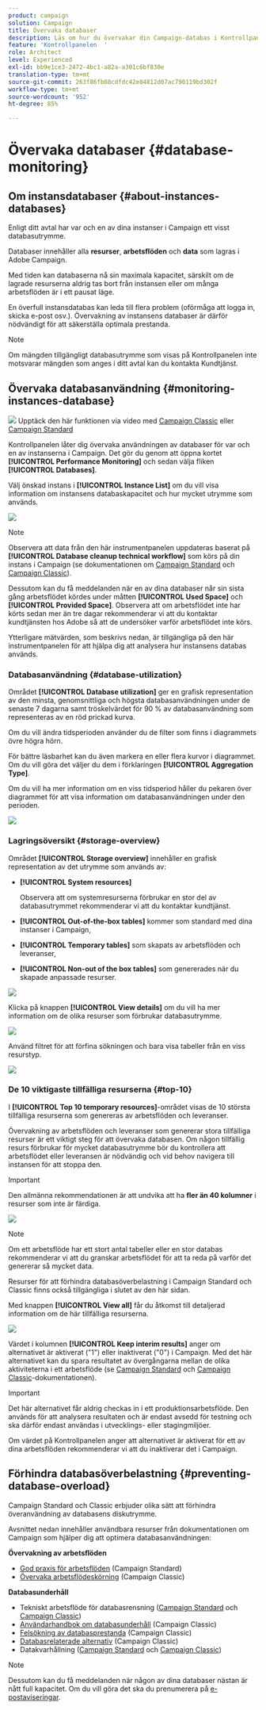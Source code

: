 ```yaml
---
product: campaign
solution: Campaign
title: Övervaka databaser
description: Läs om hur du övervakar din Campaign-databas i Kontrollpanelen
feature: 'Kontrollpanelen  '
role: Architect
level: Experienced
exl-id: bb9e1ce3-2472-4bc1-a82a-a301c6bf830e
translation-type: tm+mt
source-git-commit: 263f86fb08cdfdc42e84812d07ac790119bd302f
workflow-type: tm+mt
source-wordcount: '952'
ht-degree: 85%

---
```


# Övervaka databaser {#database-monitoring}

## Om instansdatabaser {#about-instances-databases}

Enligt ditt avtal har var och en av dina instanser i Campaign ett visst databasutrymme.

Databaser innehåller alla **resurser**, **arbetsflöden** och **data** som lagras i Adobe Campaign.

Med tiden kan databaserna nå sin maximala kapacitet, särskilt om de lagrade resurserna aldrig tas bort från instansen eller om många arbetsflöden är i ett pausat läge.

En överfull instansdatabas kan leda till flera problem (oförmåga att logga in, skicka e-post osv.). Övervakning av instansens databaser är därför nödvändigt för att säkerställa optimala prestanda.

>[!NOTE]
>
>Om mängden tillgängligt databasutrymme som visas på Kontrollpanelen inte motsvarar mängden som anges i ditt avtal kan du kontakta Kundtjänst.

## Övervaka databasanvändning {#monitoring-instances-database}

![](assets/do-not-localize/how-to-video.png) Upptäck den här funktionen via video med [Campaign Classic](https://experienceleague.adobe.com/docs/campaign-classic-learn/control-panel/performance-monitoring/monitoring-databases.html?lang=sv#performance-monitoring) eller [Campaign Standard](https://experienceleague.adobe.com/docs/campaign-standard-learn/control-panel/performance-monitoring/monitoring-databases.html?lang=sv#performance-monitoring)

Kontrollpanelen låter dig övervaka användningen av databaser för var och en av instanserna i Campaign. Det gör du genom att öppna kortet **[!UICONTROL Performance Monitoring]** och sedan välja fliken **[!UICONTROL Databases]**.

Välj önskad instans i **[!UICONTROL Instance List]** om du vill visa information om instansens databaskapacitet och hur mycket utrymme som används.

![](assets/databases_dashboard.png)

>[!NOTE]
>
>Observera att data från den här instrumentpanelen uppdateras baserat på **[!UICONTROL Database cleanup technical workflow]** som körs på din instans i Campaign (se dokumentationen om [Campaign Standard](https://docs.adobe.com/help/sv-SE/campaign-standard/using/administrating/application-settings/technical-workflows.html#list-of-technical-workflows) och [Campaign Classic](https://docs.adobe.com/help/sv-SE/campaign-classic/using/monitoring-campaign-classic/data-processing/database-cleanup-workflow.html)).
>
>Dessutom kan du få meddelanden när en av dina databaser når sin sista gång arbetsflödet kördes under måtten **[!UICONTROL Used Space]** och **[!UICONTROL Provided Space]**. Observera att om arbetsflödet inte har körts sedan mer än tre dagar rekommenderar vi att du kontaktar kundtjänsten hos Adobe så att de undersöker varför arbetsflödet inte körs.

Ytterligare mätvärden, som beskrivs nedan, är tillgängliga på den här instrumentpanelen för att hjälpa dig att analysera hur instansens databas används.

### Databasanvändning {#database-utilization}

Området **[!UICONTROL Database utilization]** ger en grafisk representation av den minsta, genomsnittliga och högsta databasanvändningen under de senaste 7 dagarna samt tröskelvärdet för 90 % av databasanvändning som representeras av en röd prickad kurva.

Om du vill ändra tidsperioden använder du de filter som finns i diagrammets övre högra hörn.

För bättre läsbarhet kan du även markera en eller flera kurvor i diagrammet. Om du vill göra det väljer du dem i förklaringen **[!UICONTROL Aggregation Type]**.

Om du vill ha mer information om en viss tidsperiod håller du pekaren över diagrammet för att visa information om databasanvändningen under den perioden.

![](assets/databases_dashboard_detail.png)

### Lagringsöversikt {#storage-overview}

Området **[!UICONTROL Storage overview]** innehåller en grafisk representation av det utrymme som används av:

* **[!UICONTROL System resources]**

   Observera att om systemresurserna förbrukar en stor del av databasutrymmet rekommenderar vi att du kontaktar kundtjänst.

* **[!UICONTROL Out-of-the-box tables]** kommer som standard med dina instanser i Campaign,
* **[!UICONTROL Temporary tables]** som skapats av arbetsflöden och leveranser,
* **[!UICONTROL Non-out of the box tables]** som genererades när du skapade anpassade resurser.

![](assets/database-storage-overview.png)

Klicka på knappen **[!UICONTROL View details]** om du vill ha mer information om de olika resurser som förbrukar databasutrymme.

![](assets/database-storage-details.png)

Använd filtret för att förfina sökningen och bara visa tabeller från en viss resurstyp.

![](assets/database-storage-overview-filter.png)

### De 10 viktigaste tillfälliga resurserna {#top-10}

I **[!UICONTROL Top 10 temporary resources]**-området visas de 10 största tillfälliga resurserna som genereras av arbetsflöden och leveranser.

Övervakning av arbetsflöden och leveranser som genererar stora tillfälliga resurser är ett viktigt steg för att övervaka databasen. Om någon tillfällig resurs förbrukar för mycket databasutrymme bör du kontrollera att arbetsflödet eller leveransen är nödvändig och vid behov navigera till instansen för att stoppa den.

>[!IMPORTANT]
>
>Den allmänna rekommendationen är att undvika att ha **fler än 40 kolumner** i resurser som inte är färdiga.

![](assets/database-top10.png)

>[!NOTE]
>
>Om ett arbetsflöde har ett stort antal tabeller eller en stor databas rekommenderar vi att du granskar arbetsflödet för att ta reda på varför det genererar så mycket data.
>
>Resurser för att förhindra databasöverbelastning i Campaign Standard och Classic finns också tillgängliga i slutet av den här sidan.

Med knappen **[!UICONTROL View all]** får du åtkomst till detaljerad information om de här tillfälliga resurserna.

![](assets/database-top10-view.png)

Värdet i kolumnen **[!UICONTROL Keep interim results]** anger om alternativet är aktiverat (&quot;1&quot;) eller inaktiverat (&quot;0&quot;) i Campaign. Med det här alternativet kan du spara resultatet av övergångarna mellan de olika aktiviteterna i ett arbetsflöde (se [Campaign Standard](https://docs.adobe.com/content/help/sv-SE/campaign-standard/using/managing-processes-and-data/executing-a-workflow/managing-execution-options.html) och [Campaign Classic](https://docs.adobe.com/content/help/sv-SE/campaign-classic/using/automating-with-workflows/general-operation/workflow-best-practices.html#logs)-dokumentationen).

>[!IMPORTANT]
>
>Det här alternativet får aldrig checkas in i ett produktionsarbetsflöde. Den används för att analysera resultaten och är endast avsedd för testning och ska därför endast användas i utvecklings- eller stagingmiljöer.
>
>Om värdet på Kontrollpanelen anger att alternativet är aktiverat för ett av dina arbetsflöden rekommenderar vi att du inaktiverar det i Campaign.

## Förhindra databasöverbelastning {#preventing-database-overload}

Campaign Standard och Classic erbjuder olika sätt att förhindra överanvändning av databasens diskutrymme.

Avsnittet nedan innehåller användbara resurser från dokumentationen om Campaign som hjälper dig att optimera databasanvändningen:

**Övervakning av arbetsflöden**

* [God praxis för arbetsflöden](https://docs.adobe.com/content/help/sv-SE/campaign-standard/using/managing-processes-and-data/workflow-general-operation/best-practices-workflows.html) (Campaign Standard)
* [Övervaka arbetsflödeskörning](https://docs.adobe.com/help/se-SV/campaign-classic/using/automating-with-workflows/monitoring-workflows/monitoring-workflow-execution.html) (Campaign Classic)

**Databasunderhåll**

* Tekniskt arbetsflöde för databasrensning ([Campaign Standard](https://docs.adobe.com/help/en/campaign-standard/using/administrating/application-settings/technical-workflows.html#list-of-technical-workflows) och [Campaign Classic](https://docs.adobe.com/help/en/campaign-classic/using/monitoring-campaign-classic/data-processing/database-cleanup-workflow.html))
* [Användarhandbok om databasunderhåll](https://docs.adobe.com/content/help/sv-SE/campaign-classic/using/monitoring-campaign-classic/database-maintenance/recommendations.html) (Campaign Classic)
* [Felsökning av databasprestanda](https://experienceleague.adobe.com/docs/campaign-classic/using/monitoring-campaign-classic/troubleshooting-toc/database-issues-toc/database-performances.html?lang=sv) (Campaign Classic)
* [Databasrelaterade alternativ](https://docs.adobe.com/help/se-SV/campaign-classic/using/installing-campaign-classic/appendices/configuring-campaign-options.html#database) (Campaign Classic)
* Datakvarhållning ([Campaign Standard](https://docs.adobe.com/help/sv-SE/campaign-standard/using/administrating/application-settings/data-retention.html) och [Campaign Classic](https://docs.adobe.com/help/se-SV/campaign-classic/using/configuring-campaign-classic/data-model/data-model-best-practices.html#data-retention))

>[!NOTE]
>
>Dessutom kan du få meddelanden när någon av dina databaser nästan är nått full kapacitet. Om du vill göra det ska du prenumerera på [e-postaviseringar](../../performance-monitoring/using/email-alerting.md).
